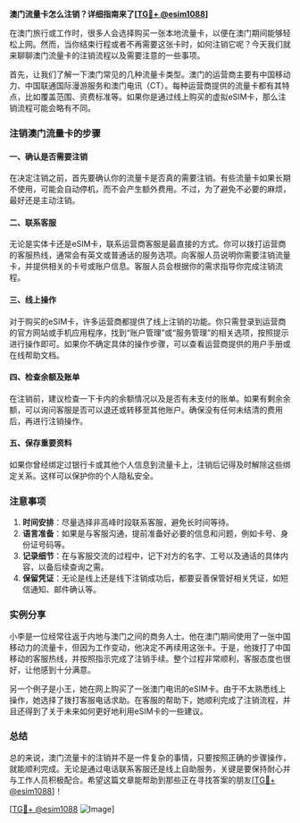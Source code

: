 **澳门流量卡怎么注销？详细指南来了[[TG💪+ @esim1088](https://t.me/s/esim1088)]**

在澳门旅行或工作时，很多人会选择购买一张本地流量卡，以便在澳门期间能够轻松上网。然而，当你结束行程或者不再需要这张卡时，如何注销它呢？今天我们就来聊聊澳门流量卡的注销流程以及需要注意的一些事项。

首先，让我们了解一下澳门常见的几种流量卡类型。澳门的运营商主要有中国移动力、中国联通国际漫游服务和澳门电讯（CT）。每种运营商提供的流量卡都有其特点，比如覆盖范围、资费标准等。如果你是通过线上购买的虚拟eSIM卡，那么注销流程可能会略有不同。

### 注销澳门流量卡的步骤

#### 一、确认是否需要注销
在决定注销之前，首先要确认你的流量卡是否真的需要注销。有些流量卡如果长期不使用，可能会自动停机，而不会产生额外费用。不过，为了避免不必要的麻烦，最好还是主动注销。

#### 二、联系客服
无论是实体卡还是eSIM卡，联系运营商客服是最直接的方式。你可以拨打运营商的客服热线，通常会有英文或普通话的服务选项。向客服人员说明你需要注销流量卡，并提供相关的卡号或账户信息。客服人员会根据你的需求指导你完成注销流程。

#### 三、线上操作
对于购买的eSIM卡，许多运营商都提供了线上注销的功能。你只需登录到运营商的官方网站或手机应用程序，找到“账户管理”或“服务管理”的相关选项，按照提示进行操作即可。如果你不确定具体的操作步骤，可以查看运营商提供的用户手册或在线帮助文档。

#### 四、检查余额及账单
在注销前，建议检查一下卡内的余额情况以及是否有未支付的账单。如果有剩余余额，可以询问客服是否可以退还或转移至其他账户。确保没有任何未结清的费用后，再进行注销操作。

#### 五、保存重要资料
如果你曾经绑定过银行卡或其他个人信息到流量卡上，注销后记得及时解除这些绑定关系。这样可以保护你的个人隐私安全。

### 注意事项

1. **时间安排**：尽量选择非高峰时段联系客服，避免长时间等待。
2. **语言准备**：如果是与客服沟通，提前准备好必要的信息和问题，例如卡号、身份证号码等。
3. **记录细节**：在与客服交流的过程中，记下对方的名字、工号以及通话的具体内容，以备后续查询之需。
4. **保留凭证**：无论是线上还是线下注销成功后，都要妥善保管好相关凭证，如短信通知、邮件确认等。

### 实例分享

小李是一位经常往返于内地与澳门之间的商务人士。他在澳门期间使用了一张中国移动力的流量卡，但因为工作变动，他决定不再续用这张卡。于是，他拨打了中国移动的客服热线，并按照指示完成了注销手续。整个过程非常顺利，客服态度也很好，让他感到十分满意。

另一个例子是小王，她在网上购买了一张澳门电讯的eSIM卡。由于不太熟悉线上操作，她选择了拨打客服电话求助。在客服的帮助下，她顺利完成了注销流程，并且还得到了关于未来如何更好地利用eSIM卡的一些建议。

### 总结

总的来说，澳门流量卡的注销并不是一件复杂的事情，只要按照正确的步骤操作，就能顺利完成。无论是通过电话联系客服还是线上自助服务，关键是要保持耐心并与工作人员积极配合。希望这篇文章能帮助到那些正在寻找答案的朋友[[TG💪+ @esim1088](https://t.me/s/esim1088)]！

[[TG💪+ @esim1088](https://t.me/s/esim1088) ![Image](https://i.postimg.cc/4NQfJmqS/Snipaste-2025-05-13-00-14-12.png)]